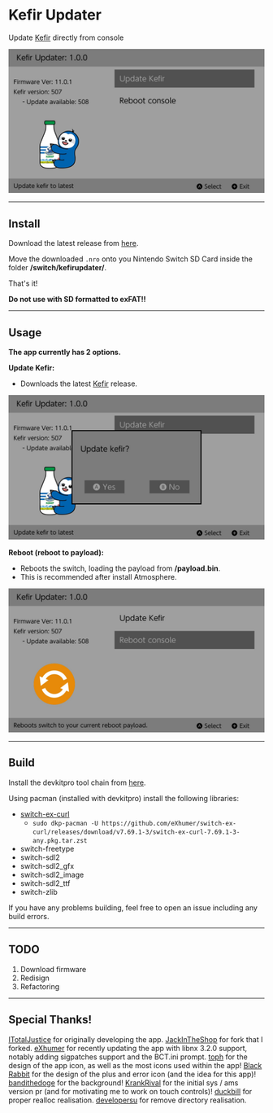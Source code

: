# Kefir Updater

Update [Kefir](https://github.com/rashevskyv/kefir/) directly from console

![Img](images/menu.jpg)

----

## Install

Download the latest release from [here](https://github.com/rashevskyv/kefirupdater/releases).

Move the downloaded `.nro` onto you Nintendo Switch SD Card inside the folder **/switch/kefirupdater/**.

That's it!

**Do not use with SD formatted to exFAT!!**

----

## Usage

__**The app currently has 2 options.**__

**Update Kefir:**

* Downloads the latest [Kefir](https://github.com/rashevskyv/kefir/releases) release. 

![Img](images/update.jpg)

**Reboot (reboot to payload):**

* Reboots the switch, loading the payload from **/payload.bin**.
* This is recommended after install Atmosphere.

![Img](images/reboot.jpg)

----

## Build

Install the devkitpro tool chain from [here](https://devkitpro.org/wiki/Getting_Started).

 Using pacman (installed with devkitpro) install the following libraries:
* [switch-ex-curl](https://www.github.com/eXhumer/switch-ex-curl/)
	* `sudo dkp-pacman -U https://github.com/eXhumer/switch-ex-curl/releases/download/v7.69.1-3/switch-ex-curl-7.69.1-3-any.pkg.tar.zst`
* switch-freetype
* switch-sdl2
* switch-sdl2_gfx
* switch-sdl2_image
* switch-sdl2_ttf
* switch-zlib

If you have any problems building, feel free to open an issue including any build errors.

----

## TODO

1. Download firmware 
1. Redisign
1. Refactoring

----

## Special Thanks!

[ITotalJustice](https://github.com/ITotalJustice) for originally developing the app.
[JackInTheShop](https://github.com/JackInTheShop) for fork that I forked.
[eXhumer](https://github.com/eXhumer) for recently updating the app with libnx 3.2.0 support, notably adding sigpatches support and the BCT.ini prompt. 
[toph](https://github.com/sudot0ph) for the design of the app icon, as well as the most icons used within the app!
[Black Rabbit](https://github.com/BlackRabbit22) for the design of the plus and error icon (and the idea for this app)!
[bandithedoge](https://github.com/bandithedoge) for the background!
[KrankRival](https://github.com/KranKRival) for the initial sys / ams version pr (and for motivating me to work on touch controls)!
[duckbill](https://github.com/duckbill007) for proper realloc realisation. 
[developersu](https://github.com/developersu) for remove directory realisation.